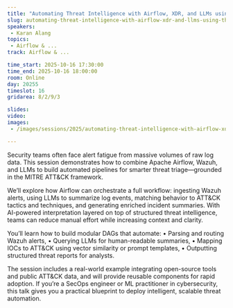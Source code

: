 ```yaml
---
title: "Automating Threat Intelligence with Airflow, XDR, and LLMs using the MITRE ATT&CK Framework"
slug: automating-threat-intelligence-with-airflow-xdr-and-llms-using-the-mitre-att-ck-framework
speakers:
 - Karan Alang
topics:
 - Airflow & ...
track: Airflow & ...

time_start: 2025-10-16 17:30:00
time_end: 2025-10-16 18:00:00
room: Online
day: 20255
timeslot: 16
gridarea: 8/2/9/3

slides:
video:
images:
 - /images/sessions/2025/automating-threat-intelligence-with-airflow-xdr-and-llms-using-the-mitre-att-ck-framework.png

---
```


Security teams often face alert fatigue from massive volumes of raw log data. This session demonstrates how to combine Apache Airflow, Wazuh, and LLMs to build automated pipelines for smarter threat triage—grounded in the MITRE ATT&CK framework.

We’ll explore how Airflow can orchestrate a full workflow: ingesting Wazuh alerts, using LLMs to summarize log events, matching behavior to ATT&CK tactics and techniques, and generating enriched incident summaries. With AI-powered interpretation layered on top of structured threat intelligence, teams can reduce manual effort while increasing context and clarity.

You’ll learn how to build modular DAGs that automate:
	•	Parsing and routing Wazuh alerts,
	•	Querying LLMs for human-readable summaries,
	•	Mapping IOCs to ATT&CK using vector similarity or prompt templates,
	•	Outputting structured threat reports for analysts.

The session includes a real-world example integrating open-source tools and public ATT&CK data, and will provide reusable components for rapid adoption. If you’re a SecOps engineer or ML practitioner in cybersecurity, this talk gives you a practical blueprint to deploy intelligent, scalable threat automation.